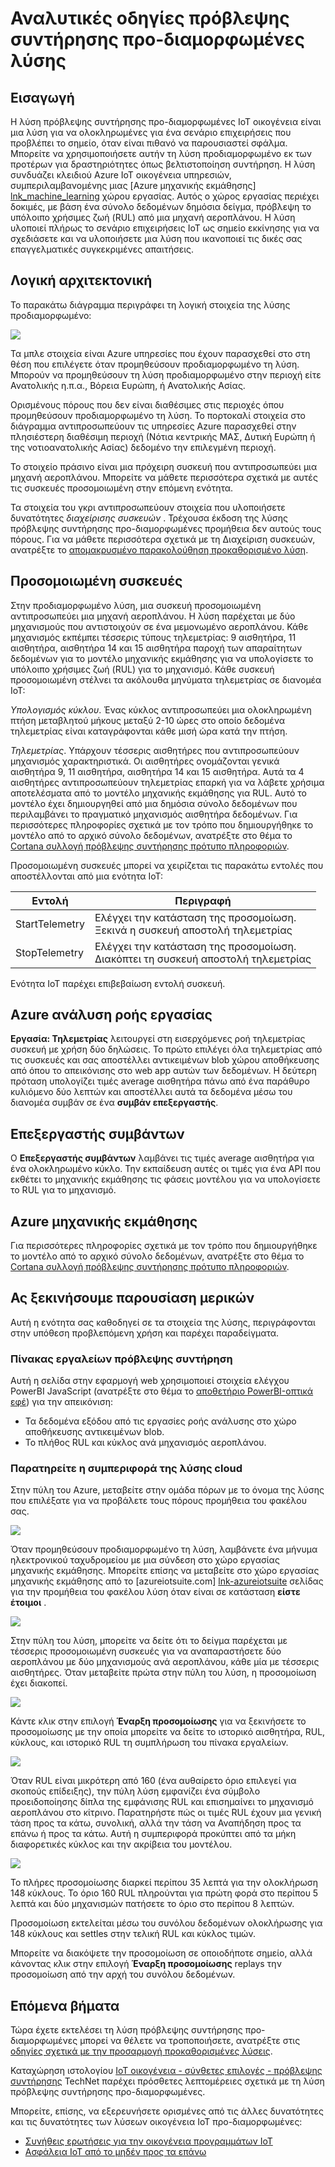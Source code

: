<properties
 pageTitle="Αναλυτικές οδηγίες πρόβλεψης συντήρησης | Microsoft Azure"
 description="Αναλυτικές οδηγίες για τη διατήρηση πρόβλεψης Azure IoT προ-διαμορφωμένες λύση."
 services=""
 suite="iot-suite"
 documentationCenter=""
 authors="aguilaaj"
 manager="timlt"
 editor=""/>

<tags
 ms.service="iot-suite"
 ms.devlang="na"
 ms.topic="get-started-article"
 ms.tgt_pltfrm="na"
 ms.workload="na"
 ms.date="08/17/2016"
 ms.author="araguila"/>

# <a name="predictive-maintenance-preconfigured-solution-walkthrough"></a>Αναλυτικές οδηγίες πρόβλεψης συντήρησης προ-διαμορφωμένες λύσης

## <a name="introduction"></a>Εισαγωγή

Η λύση πρόβλεψης συντήρησης προ-διαμορφωμένες IoT οικογένεια είναι μια λύση για να ολοκληρωμένες για ένα σενάριο επιχειρήσεις που προβλέπει το σημείο, όταν είναι πιθανό να παρουσιαστεί σφάλμα. Μπορείτε να χρησιμοποιήσετε αυτήν τη λύση προδιαμορφωμένο εκ των προτέρων για δραστηριότητες όπως βελτιστοποίηση συντήρηση. Η λύση συνδυάζει κλειδιού Azure IoT οικογένεια υπηρεσιών, συμπεριλαμβανομένης μιας [Azure μηχανικής εκμάθησης] [ lnk_machine_learning] χώρου εργασίας. Αυτός ο χώρος εργασίας περιέχει δοκιμές, με βάση ένα σύνολο δεδομένων δημόσια δείγμα, πρόβλεψη το υπόλοιπο χρήσιμες ζωή (RUL) από μια μηχανή αεροπλάνου. Η λύση υλοποιεί πλήρως το σενάριο επιχειρήσεις IoT ως σημείο εκκίνησης για να σχεδιάσετε και να υλοποιήσετε μια λύση που ικανοποιεί τις δικές σας επαγγελματικές συγκεκριμένες απαιτήσεις.

## <a name="logical-architecture"></a>Λογική αρχιτεκτονική

Το παρακάτω διάγραμμα περιγράφει τη λογική στοιχεία της λύσης προδιαμορφωμένο:

![][img-architecture]

Τα μπλε στοιχεία είναι Azure υπηρεσίες που έχουν παρασχεθεί στο στη θέση που επιλέγετε όταν προμηθεύσουν προδιαμορφωμένο τη λύση. Μπορούν να προμηθεύσουν τη λύση προδιαμορφωμένο στην περιοχή είτε Ανατολικής η.π.α., Βόρεια Ευρώπη, ή Ανατολικής Ασίας.

Ορισμένους πόρους που δεν είναι διαθέσιμες στις περιοχές όπου προμηθεύσουν προδιαμορφωμένο τη λύση. Το πορτοκαλί στοιχεία στο διάγραμμα αντιπροσωπεύουν τις υπηρεσίες Azure παρασχεθεί στην πλησιέστερη διαθέσιμη περιοχή (Νότια κεντρικής ΜΑΣ, Δυτική Ευρώπη ή της νοτιοανατολικής Ασίας) δεδομένο την επιλεγμένη περιοχή.

Το στοιχείο πράσινο είναι μια πρόχειρη συσκευή που αντιπροσωπεύει μια μηχανή αεροπλάνου. Μπορείτε να μάθετε περισσότερα σχετικά με αυτές τις συσκευές προσομοιωμένη στην επόμενη ενότητα.

Τα στοιχεία του γκρι αντιπροσωπεύουν στοιχεία που υλοποιήσετε δυνατότητες *διαχείρισης συσκευών* . Τρέχουσα έκδοση της λύσης πρόβλεψης συντήρησης προ-διαμορφωμένες προμήθεια δεν αυτούς τους πόρους. Για να μάθετε περισσότερα σχετικά με τη Διαχείριση συσκευών, ανατρέξτε το [απομακρυσμένο παρακολούθηση προκαθορισμένο λύση][lnk-remote-monitoring].

## <a name="simulated-devices"></a>Προσομοιωμένη συσκευές

Στην προδιαμορφωμένο λύση, μια συσκευή προσομοιωμένη αντιπροσωπεύει μια μηχανή αεροπλάνου. Η λύση παρέχεται με δύο μηχανισμούς που αντιστοιχούν σε ένα μεμονωμένο αεροπλάνου. Κάθε μηχανισμός εκπέμπει τέσσερις τύπους τηλεμετρίας: 9 αισθητήρα, 11 αισθητήρα, αισθητήρα 14 και 15 αισθητήρα παροχή των απαραίτητων δεδομένων για το μοντέλο μηχανικής εκμάθησης για να υπολογίσετε το υπόλοιπο χρήσιμες ζωή (RUL) για το μηχανισμό. Κάθε συσκευή προσομοιωμένη στέλνει τα ακόλουθα μηνύματα τηλεμετρίας σε διανομέα IoT:

*Υπολογισμός κύκλου*. Ένας κύκλος αντιπροσωπεύει μια ολοκληρωμένη πτήση μεταβλητού μήκους μεταξύ 2-10 ώρες στο οποίο δεδομένα τηλεμετρίας είναι καταγράφονται κάθε μισή ώρα κατά την πτήση.

*Τηλεμετρίας*. Υπάρχουν τέσσερις αισθητήρες που αντιπροσωπεύουν μηχανισμός χαρακτηριστικά. Οι αισθητήρες ονομάζονται γενικά αισθητήρα 9, 11 αισθητήρα, αισθητήρα 14 και 15 αισθητήρα. Αυτά τα 4 αισθητήρες αντιπροσωπεύουν τηλεμετρίας επαρκή για να λάβετε χρήσιμα αποτελέσματα από το μοντέλο μηχανικής εκμάθησης για RUL. Αυτό το μοντέλο έχει δημιουργηθεί από μια δημόσια σύνολο δεδομένων που περιλαμβάνει το πραγματικό μηχανισμός αισθητήρα δεδομένων. Για περισσότερες πληροφορίες σχετικά με τον τρόπο που δημιουργήθηκε το μοντέλο από το αρχικό σύνολο δεδομένων, ανατρέξτε στο θέμα το [Cortana συλλογή πρόβλεψης συντήρησης πρότυπο πληροφοριών][lnk-cortana-analytics].

Προσομοιωμένη συσκευές μπορεί να χειρίζεται τις παρακάτω εντολές που αποστέλλονται από μια ενότητα IoT:

| Εντολή | Περιγραφή |
|---------|-------------|
| StartTelemetry | Ελέγχει την κατάσταση της προσομοίωση.<br/>Ξεκινά η συσκευή αποστολή τηλεμετρίας     |
| StopTelemetry  | Ελέγχει την κατάσταση της προσομοίωση.<br/>Διακόπτει τη συσκευή αποστολή τηλεμετρίας |

Ενότητα IoT παρέχει επιβεβαίωση εντολή συσκευή.

## <a name="azure-stream-analytics-job"></a>Azure ανάλυση ροής εργασίας

**Εργασία: Τηλεμετρίας** λειτουργεί στη εισερχόμενες ροή τηλεμετρίας συσκευή με χρήση δύο δηλώσεις. Το πρώτο επιλέγει όλα τηλεμετρίας από τις συσκευές και σας αποστέλλει αντικειμένων blob χώρου αποθήκευσης από όπου το απεικόνισης στο web app αυτών των δεδομένων. Η δεύτερη πρόταση υπολογίζει τιμές average αισθητήρα πάνω από ένα παράθυρο κυλιόμενο δύο λεπτών και αποστέλλει αυτά τα δεδομένα μέσω του διανομέα συμβάν σε ένα **συμβάν επεξεργαστής**.

## <a name="event-processor"></a>Επεξεργαστής συμβάντων

Ο **Επεξεργαστής συμβάντων** λαμβάνει τις τιμές average αισθητήρα για ένα ολοκληρωμένο κύκλο. Την εκπαίδευση αυτές οι τιμές για ένα API που εκθέτει το μηχανικής εκμάθησης τις φάσεις μοντέλου για να υπολογίσετε το RUL για το μηχανισμό.

## <a name="azure-machine-learning"></a>Azure μηχανικής εκμάθησης

Για περισσότερες πληροφορίες σχετικά με τον τρόπο που δημιουργήθηκε το μοντέλο από το αρχικό σύνολο δεδομένων, ανατρέξτε στο θέμα το [Cortana συλλογή πρόβλεψης συντήρησης πρότυπο πληροφοριών][lnk-cortana-analytics].

## <a name="lets-start-walking"></a>Ας ξεκινήσουμε παρουσίαση μερικών

Αυτή η ενότητα σας καθοδηγεί σε τα στοιχεία της λύσης, περιγράφονται στην υπόθεση προβλεπόμενη χρήση και παρέχει παραδείγματα.

### <a name="predictive-maintenance-dashboard"></a>Πίνακας εργαλείων πρόβλεψης συντήρηση

Αυτή η σελίδα στην εφαρμογή web χρησιμοποιεί στοιχεία ελέγχου PowerBI JavaScript (ανατρέξτε στο θέμα το [αποθετήριο PowerBI-οπτικά εφέ][lnk-powerbi]) για την απεικόνιση:

- Τα δεδομένα εξόδου από τις εργασίες ροής ανάλυσης στο χώρο αποθήκευσης αντικειμένων blob.
- Το πλήθος RUL και κύκλος ανά μηχανισμός αεροπλάνου.

### <a name="observing-the-behavior-of-the-cloud-solution"></a>Παρατηρείτε η συμπεριφορά της λύσης cloud

Στην πύλη του Azure, μεταβείτε στην ομάδα πόρων με το όνομα της λύσης που επιλέξατε για να προβάλετε τους πόρους προμήθεια του φακέλου σας.

![][img-resource-group]

Όταν προμηθεύσουν προδιαμορφωμένο τη λύση, λαμβάνετε ένα μήνυμα ηλεκτρονικού ταχυδρομείου με μια σύνδεση στο χώρο εργασίας μηχανικής εκμάθησης. Μπορείτε επίσης να μεταβείτε στο χώρο εργασίας μηχανικής εκμάθησης από το [azureiotsuite.com] [ lnk-azureiotsuite] σελίδας για την προμήθεια του φακέλου λύση όταν είναι σε κατάσταση **είστε έτοιμοι** .

![][img-machine-learning]

Στην πύλη του λύση, μπορείτε να δείτε ότι το δείγμα παρέχεται με τέσσερις προσομοιωμένη συσκευές για να αναπαραστήσετε δύο αεροπλάνου με δύο μηχανισμούς ανά αεροπλάνου, κάθε μία με τέσσερις αισθητήρες. Όταν μεταβείτε πρώτα στην πύλη του λύση, η προσομοίωση έχει διακοπεί.

![][img-simulation-stopped]

Κάντε κλικ στην επιλογή **Έναρξη προσομοίωσης** για να ξεκινήσετε το προσομοίωσης με την οποία μπορείτε να δείτε το ιστορικό αισθητήρα, RUL, κύκλους, και ιστορικό RUL τη συμπλήρωση του πίνακα εργαλείων.

![][img-simulation-running]

Όταν RUL είναι μικρότερη από 160 (ένα αυθαίρετο όριο επιλεγεί για σκοπούς επίδειξης), την πύλη λύση εμφανίζει ένα σύμβολο προειδοποίησης δίπλα της εμφάνισης RUL και επισημαίνει το μηχανισμό αεροπλάνου στο κίτρινο. Παρατηρήστε πώς οι τιμές RUL έχουν μια γενική τάση προς τα κάτω, συνολική, αλλά την τάση να Αναπήδηση προς τα επάνω ή προς τα κάτω. Αυτή η συμπεριφορά προκύπτει από τα μήκη διαφορετικές κύκλος και την ακρίβεια του μοντέλου.

![][img-simulation-warning]

Το πλήρες προσομοίωσης διαρκεί περίπου 35 λεπτά για την ολοκλήρωση 148 κύκλους. Το όριο 160 RUL πληρούνται για πρώτη φορά στο περίπου 5 λεπτά και δύο μηχανισμών πατήσετε το όριο στο περίπου 8 λεπτών.

Προσομοίωση εκτελείται μέσω του συνόλου δεδομένων ολοκλήρωσης για 148 κύκλους και settles στην τελική RUL και κύκλος τιμών.

Μπορείτε να διακόψετε την προσομοίωση σε οποιοδήποτε σημείο, αλλά κάνοντας κλικ στην επιλογή **Έναρξη προσομοίωσης** replays την προσομοίωση από την αρχή του συνόλου δεδομένων.

## <a name="next-steps"></a>Επόμενα βήματα

Τώρα έχετε εκτελέσει τη λύση πρόβλεψης συντήρησης προ-διαμορφωμένες μπορεί να θέλετε να τροποποιήσετε, ανατρέξτε στις [οδηγίες σχετικά με την προσαρμογή προκαθορισμένες λύσεις][lnk-customize].

Καταχώρηση ιστολογίου [IoT οικογένεια - σύνθετες επιλογές - πρόβλεψης συντήρησης](http://social.technet.microsoft.com/wiki/contents/articles/33527.iot-suite-under-the-hood-predictive-maintenance.aspx) TechNet παρέχει πρόσθετες λεπτομέρειες σχετικά με τη λύση πρόβλεψης συντήρησης προ-διαμορφωμένες.

Μπορείτε, επίσης, να εξερευνήσετε ορισμένες από τις άλλες δυνατότητες και τις δυνατότητες των λύσεων οικογένεια IoT προ-διαμορφωμένες:

- [Συνήθεις ερωτήσεις για την οικογένεια προγραμμάτων IoT][lnk-faq]
- [Ασφάλεια IoT από το μηδέν προς τα επάνω][lnk-security-groundup]


[img-architecture]: media/iot-suite-predictive-walkthrough/architecture.png
[img-resource-group]: media/iot-suite-predictive-walkthrough/resource-group.png
[img-machine-learning]: media/iot-suite-predictive-walkthrough/machine-learning.png
[img-simulation-stopped]: media/iot-suite-predictive-walkthrough/simulation-stopped.png
[img-simulation-running]: media/iot-suite-predictive-walkthrough/simulation-running.png
[img-simulation-warning]: media/iot-suite-predictive-walkthrough/simulation-warning.png

[lnk-powerbi]: https://www.github.com/Microsoft/PowerBI-visuals
[lnk_machine_learning]: https://azure.microsoft.com/services/machine-learning/
[lnk-remote-monitoring]: iot-suite-remote-monitoring-sample-walkthrough.md
[lnk-cortana-analytics]: http://gallery.cortanaintelligence.com/Collection/Predictive-Maintenance-Template-3
[lnk-azureiotsuite]: https://www.azureiotsuite.com/
[lnk-customize]: iot-suite-guidance-on-customizing-preconfigured-solutions.md
[lnk-faq]: iot-suite-faq.md
[lnk-security-groundup]: securing-iot-ground-up.md
